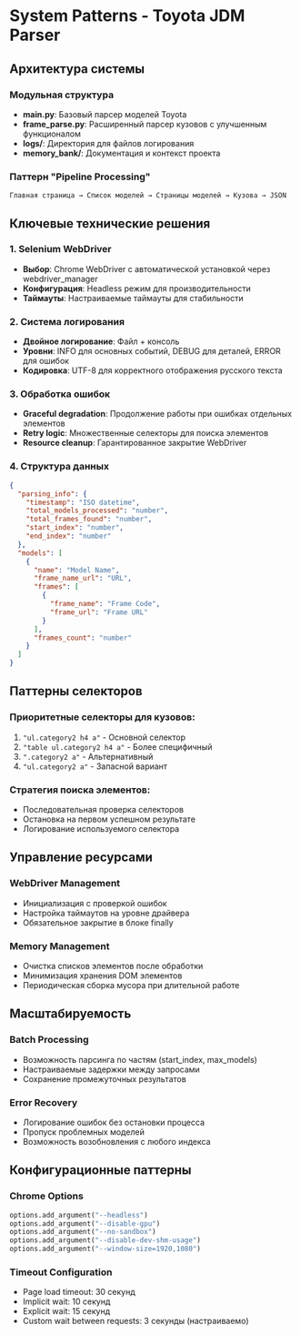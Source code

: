 # System Patterns - Toyota JDM Parser

## Архитектура системы

### Модульная структура
- **main.py**: Базовый парсер моделей Toyota
- **frame_parse.py**: Расширенный парсер кузовов с улучшенным функционалом
- **logs/**: Директория для файлов логирования
- **memory_bank/**: Документация и контекст проекта

### Паттерн "Pipeline Processing"
```
Главная страница → Список моделей → Страницы моделей → Кузова → JSON
```

## Ключевые технические решения

### 1. Selenium WebDriver
- **Выбор**: Chrome WebDriver с автоматической установкой через webdriver_manager
- **Конфигурация**: Headless режим для производительности
- **Таймауты**: Настраиваемые таймауты для стабильности

### 2. Система логирования
- **Двойное логирование**: Файл + консоль
- **Уровни**: INFO для основных событий, DEBUG для деталей, ERROR для ошибок
- **Кодировка**: UTF-8 для корректного отображения русского текста

### 3. Обработка ошибок
- **Graceful degradation**: Продолжение работы при ошибках отдельных элементов
- **Retry logic**: Множественные селекторы для поиска элементов
- **Resource cleanup**: Гарантированное закрытие WebDriver

### 4. Структура данных
```json
{
  "parsing_info": {
    "timestamp": "ISO datetime",
    "total_models_processed": "number",
    "total_frames_found": "number",
    "start_index": "number",
    "end_index": "number"
  },
  "models": [
    {
      "name": "Model Name",
      "frame_name_url": "URL",
      "frames": [
        {
          "frame_name": "Frame Code",
          "frame_url": "Frame URL"
        }
      ],
      "frames_count": "number"
    }
  ]
}
```

## Паттерны селекторов

### Приоритетные селекторы для кузовов:
1. `"ul.category2 h4 a"` - Основной селектор
2. `"table ul.category2 h4 a"` - Более специфичный
3. `".category2 a"` - Альтернативный
4. `"ul.category2 a"` - Запасной вариант

### Стратегия поиска элементов:
- Последовательная проверка селекторов
- Остановка на первом успешном результате
- Логирование используемого селектора

## Управление ресурсами

### WebDriver Management
- Инициализация с проверкой ошибок
- Настройка таймаутов на уровне драйвера
- Обязательное закрытие в блоке finally

### Memory Management
- Очистка списков элементов после обработки
- Минимизация хранения DOM элементов
- Периодическая сборка мусора при длительной работе

## Масштабируемость

### Batch Processing
- Возможность парсинга по частям (start_index, max_models)
- Настраиваемые задержки между запросами
- Сохранение промежуточных результатов

### Error Recovery
- Логирование ошибок без остановки процесса
- Пропуск проблемных моделей
- Возможность возобновления с любого индекса

## Конфигурационные паттерны

### Chrome Options
```python
options.add_argument("--headless")
options.add_argument("--disable-gpu")
options.add_argument("--no-sandbox")
options.add_argument("--disable-dev-shm-usage")
options.add_argument("--window-size=1920,1080")
```

### Timeout Configuration
- Page load timeout: 30 секунд
- Implicit wait: 10 секунд
- Explicit wait: 15 секунд
- Custom wait between requests: 3 секунды (настраиваемо)
